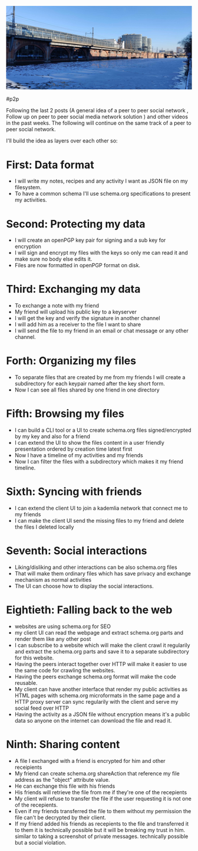 ![Spree near jannowitzbrücke, Berlin](/public/e420d55f-a60c-4892-8d1f-1c7ec03a2d08.jpg)

#p2p 

Following the last 2 posts (A general idea of a peer to peer social network , Follow up on peer to peer social media network solution ) and other videos in the past weeks. The following
will continue on the same track of a peer to peer social network.

I'll build the idea as layers over each other so:

# First: Data format

- I will write my notes, recipes and any activity I want as JSON file on my filesystem.
- To have a common schema I'll use schema.org specifications to present my
  activities.

# Second: Protecting my data

- I will create an openPGP key pair for signing and a sub key for encryption
- I will sign and encrypt my files with the keys so only me can read it and make
  sure no body else edits it.
- Files are now formatted in openPGP format on disk.

# Third: Exchanging my data

- To exchange a note with my friend
- My friend will upload his public key to a keyserver
- I will get the key and verify the signature in another channel
- I will add him as a receiver to the file I want to share
- I will send the file to my friend in an email or chat message or any other
  channel.

# Forth: Organizing my files

- To separate files that are created by me from my friends I will create a
  subdirectory for each keypair named after the key short form.
- Now I can see all files shared by one friend in one directory

# Fifth: Browsing my files

- I can build a CLI tool or a UI to create schema.org files signed/encrypted by
  my key and also for a friend
- I can extend the UI to show the files content in a user friendly presentation
  ordered by creation time latest first
- Now I have a timeline of my activities and my friends
- Now I can filter the files with a subdirectory which makes it my friend
  timeline.

# Sixth: Syncing with friends

- I can extend the client UI to join a kademlia network that connect me to my friends
- I can make the client UI send the missing files to my friend and delete the
  files I deleted locally

# Seventh: Social interactions

- Liking/disliking and other interactions can be also schema.org files
- That will make them ordinary files which has save privacy and exchange
  mechanism as normal activities
- The UI can choose how to display the social interactions.

# Eightieth: Falling back to the web

- websites are using schema.org for SEO
- my client UI can read the webpage and extract schema.org parts and render them
  like any other post
- I can subscribe to a website which will make the client crawl it regularily
  and extract the schema.org parts and save it to a separate subdirectory for
  this website.
- Having the peers interact together over HTTP will make it easier to use the
  same code for crawling the websites.
- Having the peers exchange schema.org format will make the code reusable.
- My client can have another interface that render my public activities as HTML
  pages with schema.org microformats in the same page and a HTTP proxy server
  can sync regularily with the client and serve my social feed over HTTP
- Having the activity as a JSON file without encryption means it's a public data
  so anyone on the internet can download the file and read it.

# Ninth: Sharing content

- A file I exchanged with a friend is encrypted for him and other receipients
- My friend can create schema.org shareAction that reference my file address as
  the "object" attribute value.
- He can exchange this file with his friends
- His friends will retrieve the file from me if they're one of the recepients
- My client will refuse to transfer the file if the user requesting it is not
  one of the recepients.
- Even if my friends transferred the file to them without my permission the file
  can't be decrypted by their client.
- If my friend added his friends as recepients to the file and transferred it to
  them it is technically possible but it will be breaking my trust in him.
  similar to taking a screenshot of private messages. technically possible but
  a social violation.
